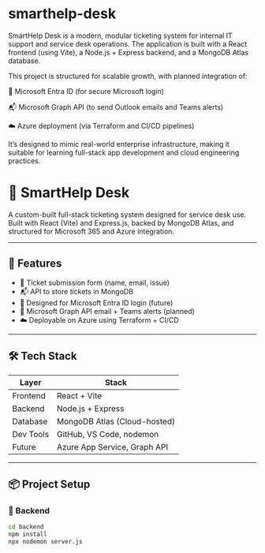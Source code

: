# smarthelp-desk
SmartHelp Desk is a modern, modular ticketing system for internal IT support and service desk operations. The application is built with a React frontend (using Vite), a Node.js + Express backend, and a MongoDB Atlas database.

This project is structured for scalable growth, with planned integration of:

🔐 Microsoft Entra ID (for secure Microsoft login)

📬 Microsoft Graph API (to send Outlook emails and Teams alerts)

☁️ Azure deployment (via Terraform and CI/CD pipelines)

It’s designed to mimic real-world enterprise infrastructure, making it suitable for learning full-stack app development and cloud engineering practices.

# 🎫 SmartHelp Desk

A custom-built full-stack ticketing system designed for service desk use. Built with React (Vite) and Express.js, backed by MongoDB Atlas, and structured for Microsoft 365 and Azure integration.

---

## 🚀 Features

- 📝 Ticket submission form (name, email, issue)
- 📬 API to store tickets in MongoDB
- 🔐 Designed for Microsoft Entra ID login (future)
- 📧 Microsoft Graph API email + Teams alerts (planned)
- ☁️ Deployable on Azure using Terraform + CI/CD

---

## 🛠️ Tech Stack

| Layer        | Stack                          |
|--------------|-------------------------------|
| Frontend     | React + Vite                  |
| Backend      | Node.js + Express             |
| Database     | MongoDB Atlas (Cloud-hosted)  |
| Dev Tools    | GitHub, VS Code, nodemon      |
| Future       | Azure App Service, Graph API  |

---

## 📦 Project Setup

### 🔧 Backend

```bash
cd backend
npm install
npx nodemon server.js

